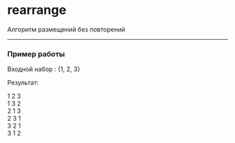# rearrange
Алгоритм размещений без повторений

---
### Пример работы

Входной набор : {1, 2, 3}

Результат:

1 2 3  
1 3 2  
2 1 3  
2 3 1  
3 2 1  
3 1 2  
